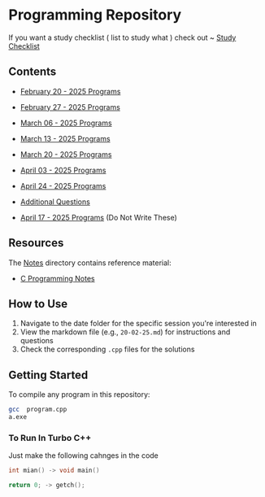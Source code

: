 # Programming Repository

If you want a study checklist ( list to study what ) check out ~ [Study Checklist](https://github.com/SpreadSheets600/C-Programs/blob/master/CHECKLIST.md)

## Contents

- [February 20 - 2025 Programs](./20-02-25/20-02-25.md)
- [February 27 - 2025 Programs](./27-02-25/27-02-25.md)
- [March 06 - 2025 Programs](./06-03-25/06-03-25.md)
- [March 13 - 2025 Programs](./13-03-25/13-03-25.md)
- [March 20 - 2025 Programs](./20-03-25/20-03-25.md)
- [April 03 - 2025 Programs](./03-04-25/03-04-25.md)
- [April 24 - 2025 Programs](./24-04-25/24-04-25.md)

- [Additional Questions](./Additional%20Programs/Additional.md)
- [April 17 - 2025 Programs](./17-04-25/17-04-25.md) (Do Not Write These)

## Resources

The [Notes](./Notes) directory contains reference material:

- [C Programming Notes](./Notes/CNotes.pdf)

## How to Use

1. Navigate to the date folder for the specific session you're interested in
2. View the markdown file (e.g., `20-02-25.md`) for instructions and questions
3. Check the corresponding `.cpp` files for the solutions

## Getting Started

To compile any program in this repository:

```bash
gcc  program.cpp
a.exe
```

### To Run In Turbo C++

Just make the following cahnges in the code

```c
int mian() -> void main()
```

```c
return 0; -> getch();
```

